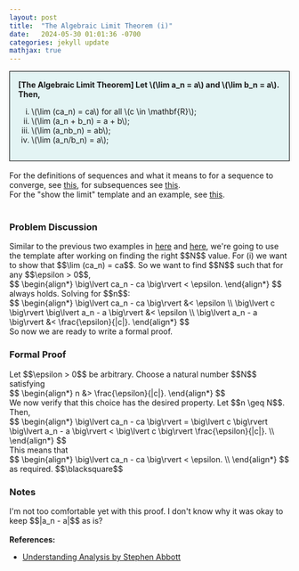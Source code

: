 ```yaml
---
layout: post
title:  "The Algebraic Limit Theorem (i)"
date:   2024-05-30 01:01:36 -0700
categories: jekyll update
mathjax: true
---
```

<div style="background-color: #E3F4F4; padding: 15px 15px 15px 15px; border:1px solid black;">
  <b>[The Algebraic Limit Theorem] Let \(\lim a_n = a\) and \(\lim b_n = a\). Then,</b>
	  <ol type="i">
	    <li>\(\lim (ca_n) = ca\) for all \(c \in \mathbf{R}\);</li>
	    <li>\(\lim (a_n + b_n) = a + b\);</li>
	    <li>\(\lim (a_nb_n) = ab\);</li>
	    <li>\(\lim (a_n/b_n) = a\);</li>
	  </ol>
</div>
<br>
For the definitions of sequences and what it means to for a sequence to converge, see <a href="https://strncat.github.io/jekyll/update/2024/05/21/analysis-seq-definitions.html">this</a>, for subsequences see <a href="https://strncat.github.io/jekyll/update/2024/02/10/analysis-seq-subsequences.html">this</a>.
<br>
For the "show the limit" template and an example, see <a href="https://strncat.github.io/jekyll/update/2024/05/12/analysis-seq-limit-template.html">this</a>.
<br>
<br>
<!------------------------------------------------------------------------------------>
<h3>Problem Discussion</h3>
Similar to the previous two examples in <a href="https://strncat.github.io/jekyll/update/2024/05/12/analysis-seq-limit-template.html">here</a> and <a href="https://strncat.github.io/jekyll/update/2024/05/22/analysis-seq-limit-example.html">here</a>, we're going to use the template after working on finding the right $$N$$ value. For (i) we want to show that $$\lim (ca_n) = ca$$. So we want to find $$N$$ such that for any $$\epsilon > 0$$,
<div>
$$
\begin{align*}
\big\lvert ca_n - ca \big\rvert < \epsilon.
\end{align*}
$$
</div>
always holds. Solving for $$n$$:
<div>
$$
\begin{align*}
\big\lvert ca_n - ca \big\rvert &< \epsilon \\
\big\lvert c \big\rvert \big\lvert a_n - a \big\rvert &< \epsilon \\
\big\lvert a_n - a \big\rvert &< \frac{\epsilon}{|c|}.
\end{align*}
$$
</div>
So now we are ready to write a formal proof.
<br>
<!------------------------------------------------------------------------------------>
<h3>Formal Proof</h3>
Let $$\epsilon > 0$$ be arbitrary. Choose a natural number $$N$$ satisfying
<div>
$$
\begin{align*}
n &> \frac{\epsilon}{|c|}.
\end{align*}
$$
</div>
We now verify that this choice has the desired property. Let $$n \geq N$$. Then,
<div>
$$
\begin{align*}
\big\lvert ca_n - ca \big\rvert = \big\lvert c \big\rvert \big\lvert a_n - a \big\rvert < \big\lvert c \big\rvert \frac{\epsilon}{|c|}. \\
\end{align*}
$$
</div>
This means that
<div>
$$
\begin{align*}
\big\lvert ca_n - ca \big\rvert < \epsilon. \\
\end{align*}
$$
</div>
as required. $$\blacksquare$$
<br>
<!------------------------------------------------------------------------------------>
<h3>Notes</h3>
I'm not too comfortable yet with this proof. I don't know why it was okay to keep $$|a_n - a|$$ as is?
<br>
<br>
<!------------------------------------------------------------------------------------>
<b>References:</b>
<ul>
<li><a href="https://www.amazon.com/Understanding-Analysis-Undergraduate-Texts-Mathematics/dp/1493927116">Understanding Analysis by Stephen Abbott</a></li>
</ul>